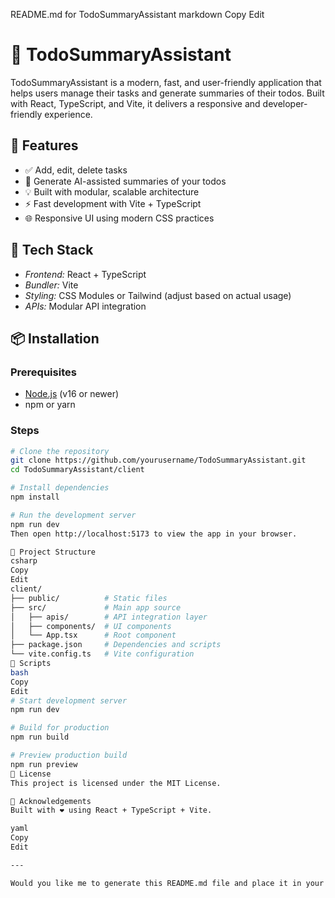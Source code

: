 README.md for TodoSummaryAssistant
markdown
Copy
Edit
# 📝 TodoSummaryAssistant

TodoSummaryAssistant is a modern, fast, and user-friendly application that helps users manage their tasks and generate summaries of their todos. Built with React, TypeScript, and Vite, it delivers a responsive and developer-friendly experience.

## 🚀 Features

- ✅ Add, edit, delete tasks
- 🧠 Generate AI-assisted summaries of your todos
- 💡 Built with modular, scalable architecture
- ⚡ Fast development with Vite + TypeScript
- 🌐 Responsive UI using modern CSS practices

## 🧱 Tech Stack

- *Frontend:* React + TypeScript
- *Bundler:* Vite
- *Styling:* CSS Modules or Tailwind (adjust based on actual usage)
- *APIs:* Modular API integration

## 📦 Installation

### Prerequisites

- [Node.js](https://nodejs.org/) (v16 or newer)
- npm or yarn

### Steps

```bash
# Clone the repository
git clone https://github.com/yourusername/TodoSummaryAssistant.git
cd TodoSummaryAssistant/client

# Install dependencies
npm install

# Run the development server
npm run dev
Then open http://localhost:5173 to view the app in your browser.

📁 Project Structure
csharp
Copy
Edit
client/
├── public/          # Static files
├── src/             # Main app source
│   ├── apis/        # API integration layer
│   ├── components/  # UI components
│   └── App.tsx      # Root component
├── package.json     # Dependencies and scripts
└── vite.config.ts   # Vite configuration
🧪 Scripts
bash
Copy
Edit
# Start development server
npm run dev

# Build for production
npm run build

# Preview production build
npm run preview
📜 License
This project is licensed under the MIT License.

🙌 Acknowledgements
Built with ❤ using React + TypeScript + Vite.

yaml
Copy
Edit

---

Would you like me to generate this README.md file and place it in your project
